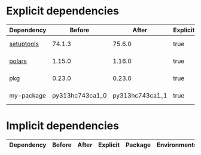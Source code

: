 # Explicit dependencies

|Dependency|Before|After|Explicit|Package|Environments|
|-|-|-|-|-|-|
|[setuptools](https://pypi.org/project/setuptools)|74.1.3|75.6.0|true|pypi|*all envs* on osx-arm64|
|[polars](https://prefix.dev/channels/conda-forge/packages/polars)|1.15.0|1.16.0|true|conda|*all envs* on osx-arm64|
|pkg|0.23.0|0.23.0|true|conda|*all envs* on linux-64|
|my-package|py313hc743ca1_0|py313hc743ca1_1|true|conda|*all envs* on osx-arm64|

# Implicit dependencies

|Dependency|Before|After|Explicit|Package|Environments|
|-|-|-|-|-|-|


[^1]: **Bold** means explicit dependency.
[^2]: Dependency got downgraded.
